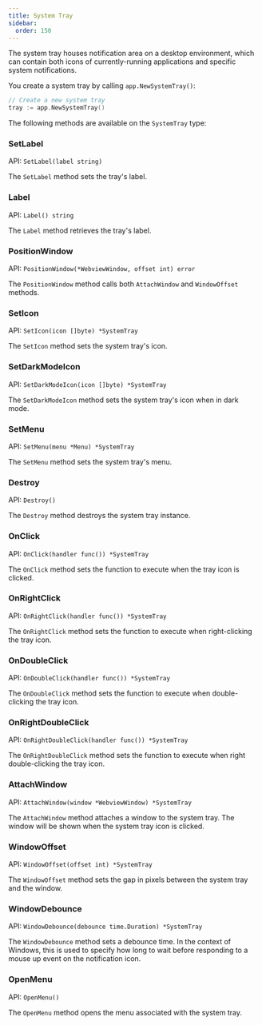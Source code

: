 ```yaml
---
title: System Tray
sidebar:
  order: 150
---
```


The system tray houses notification area on a desktop environment, which can
contain both icons of currently-running applications and specific system
notifications.

You create a system tray by calling `app.NewSystemTray()`:

```go
// Create a new system tray
tray := app.NewSystemTray()
```

The following methods are available on the `SystemTray` type:

### SetLabel

API: `SetLabel(label string)`

The `SetLabel` method sets the tray's label.

### Label

API: `Label() string`

The `Label` method retrieves the tray's label.

### PositionWindow

API: `PositionWindow(*WebviewWindow, offset int) error`

The `PositionWindow` method calls both `AttachWindow` and `WindowOffset`
methods.

### SetIcon

API: `SetIcon(icon []byte) *SystemTray`

The `SetIcon` method sets the system tray's icon.

### SetDarkModeIcon

API: `SetDarkModeIcon(icon []byte) *SystemTray`

The `SetDarkModeIcon` method sets the system tray's icon when in dark mode.

### SetMenu

API: `SetMenu(menu *Menu) *SystemTray`

The `SetMenu` method sets the system tray's menu.

### Destroy

API: `Destroy()`

The `Destroy` method destroys the system tray instance.

### OnClick

API: `OnClick(handler func()) *SystemTray`

The `OnClick` method sets the function to execute when the tray icon is clicked.

### OnRightClick

API: `OnRightClick(handler func()) *SystemTray`

The `OnRightClick` method sets the function to execute when right-clicking the
tray icon.

### OnDoubleClick

API: `OnDoubleClick(handler func()) *SystemTray`

The `OnDoubleClick` method sets the function to execute when double-clicking the
tray icon.

### OnRightDoubleClick

API: `OnRightDoubleClick(handler func()) *SystemTray`

The `OnRightDoubleClick` method sets the function to execute when right
double-clicking the tray icon.

### AttachWindow

API: `AttachWindow(window *WebviewWindow) *SystemTray`

The `AttachWindow` method attaches a window to the system tray. The window will
be shown when the system tray icon is clicked.

### WindowOffset

API: `WindowOffset(offset int) *SystemTray`

The `WindowOffset` method sets the gap in pixels between the system tray and the
window.

### WindowDebounce

API: `WindowDebounce(debounce time.Duration) *SystemTray`

The `WindowDebounce` method sets a debounce time. In the context of Windows,
this is used to specify how long to wait before responding to a mouse up event
on the notification icon.

### OpenMenu

API: `OpenMenu()`

The `OpenMenu` method opens the menu associated with the system tray.
